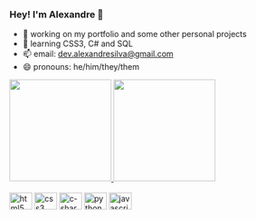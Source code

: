 ### Hey! I'm Alexandre 💜


- 🔭 working on my portfolio and some other personal projects
- 🌱 learning CSS3, C# and SQL
- 📫 email: dev.alexandresilva@gmail.com
- 😄 pronouns: he/him/they/them

<div>
  <a href="https://github.com/thekidisalright">
  <img height="180em" src="https://github-readme-stats.vercel.app/api?username=thekidisalright&show_icons=true&theme=nightowl&include_all_commits=true&count_private=true"/>
  <img height="180em" src="https://github-readme-stats.vercel.app/api/top-langs/?username=thekidisalright&layout=compact&langs_count=16&theme=nightowl"/>
</div>
  
<div style="display: inline-block"><br>
  <img alt="html5" align="center" height="30" width="40" src="https://cdn.jsdelivr.net/gh/devicons/devicon/icons/html5/html5-plain.svg" />
  <img alt="css3" align="center" height="30" width="40" src="https://cdn.jsdelivr.net/gh/devicons/devicon/icons/css3/css3-plain.svg" />
  <img alt="c-sharp" align="center" height="30" width="40" src="https://cdn.jsdelivr.net/gh/devicons/devicon/icons/csharp/csharp-plain.svg" />
  <img alt="python" align="center" height="30" width="40" src="https://cdn.jsdelivr.net/gh/devicons/devicon/icons/python/python-plain.svg" />
  <img alt="javascript" align="center" height="30" width="40" src="https://cdn.jsdelivr.net/gh/devicons/devicon/icons/javascript/javascript-plain.svg"/>
</div>
